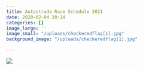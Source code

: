 ```yaml
---
title: Autostrada Race Schedule 2021
date: 2020-02-04 20:14
categories: []
image_large: ''
image_small: "/uploads/checkeredflag[1].jpg"
background_image: "/uploads/checkeredflag[1].jpg"

---
```

![](https://res.cloudinary.com/wesedholm/image/upload/v1617688776/2021-04-05_22-53-38_1.jpg)